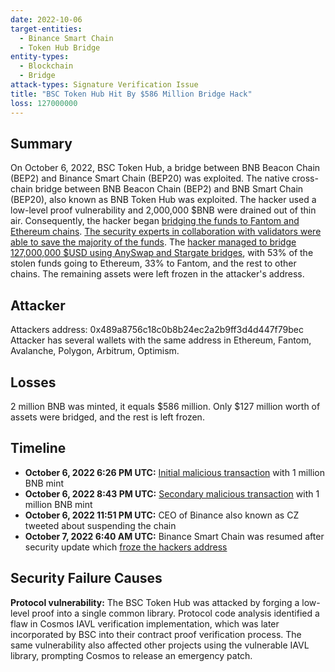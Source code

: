 ```yaml
---
date: 2022-10-06
target-entities:
  - Binance Smart Chain
  - Token Hub Bridge
entity-types:
  - Blockchain
  - Bridge
attack-types: Signature Verification Issue
title: "BSC Token Hub Hit By $586 Million Bridge Hack"
loss: 127000000
---
```


## Summary

On October 6, 2022, BSC Token Hub, a bridge between BNB Beacon Chain (BEP2) and Binance Smart Chain (BEP20) was exploited. The native cross-chain bridge between BNB Beacon Chain (BEP2) and BNB Smart Chain (BEP20), also known as BNB Token Hub was exploited. The hacker used a low-level proof vulnerability and 2,000,000 $BNB were drained out of thin air. Consequently, the hacker began [bridging the funds to Fantom and Ethereum chains](https://www.coinbase.com/blog/bsc-token-hub-compromise-investigation-and-analysis-8). [The security experts in collaboration with validators were able to save the majority of the funds](https://www.bnbchain.org/en/blog/bnb-chain-ecosystem-update). The [hacker managed to bridge 127,000,000 $USD using AnySwap and Stargate bridges](https://rekt.news/bnb-bridge-rekt), with 53% of the stolen funds going to Ethereum, 33% to Fantom, and the rest to other chains. The remaining assets were left frozen in the attacker's address.

## Attacker

Attackers address: 0x489a8756c18c0b8b24ec2a2b9ff3d4d447f79bec
Attacker has several wallets with the same address in Ethereum, Fantom, Avalanche, Polygon, Arbitrum, Optimism.

## Losses

2 million BNB was minted, it equals $586 million. Only $127 million worth of assets were bridged, and the rest is left frozen.

## Timeline

- **October 6, 2022 6:26 PM UTC:** [Initial malicious transaction](https://bscscan.com/tx/0xebf83628ba893d35b496121fb8201666b8e09f3cbadf0e269162baa72efe3b8b) with 1 million BNB mint
- **October 6, 2022 8:43 PM UTC:** [Secondary malicious transaction](https://bscscan.com/tx/0x05356fd06ce56a9ec5b4eaf9c075abd740cae4c21eab1676440ab5cd2fe5c57a) with 1 million BNB mint
- **October 6, 2022 11:51 PM UTC:** CEO of Binance also known as CZ tweeted about suspending the chain
- **October 7, 2022 6:40 AM UTC:** Binance Smart Chain was resumed after security update which [froze the hackers address](https://www.investopedia.com/binance-got-hacked-6748215#:~:text=The%20BSC%20Token%20Hub%2C%20a%20cross-chain%20bridge%2C%20was,down%20by%203.5%25%20over%20the%20past%2024%20hours.)

## Security Failure Causes

**Protocol vulnerability:** The BSC Token Hub was attacked by forging a low-level proof into a single common library. Protocol code analysis identified a flaw in Cosmos IAVL verification implementation, which was later incorporated by BSC into their contract proof verification process. The same vulnerability also affected other projects using the vulnerable IAVL library, prompting Cosmos to release an emergency patch.
